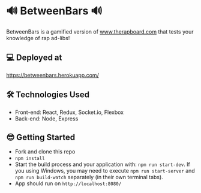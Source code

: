
# 🔊 BetweenBars 🔊
BetweenBars is a gamified version of www.therapboard.com that tests your knowledge of rap ad-libs!

## 💻 Deployed at
 https://betweenbars.herokuapp.com/


 ## 🛠️ Technologies Used
- Front-end:  React, Redux, Socket.io, Flexbox
- Back-end: Node, Express


## 😎 Getting Started
* Fork and clone this repo
* `npm install`
* Start the build process and your application with: `npm run start-dev`. If you using Windows, you may need to execute `npm run start-server` and `npm run build-watch` separately (in their own terminal tabs).
* App should run on `http://localhost:8080/`
